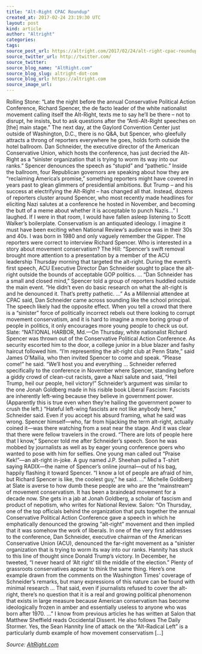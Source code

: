 ```yaml
---
title: "Alt-Right CPAC Roundup"
created_at: 2017-02-24 23:19:30 UTC
layout: post
kind: article
author: "Altright"
categories: 
tags: 
source_post_url: https://altright.com/2017/02/24/alt-right-cpac-roundup/
source_twitter_url: http://twitter.com/
source_twitter: 
source_blog_name: "AltRight.com"
source_blog_slug: altright-dot-com
source_blog_url: https://altright.com
source_image_url: 
---
```

Rolling Stone: &#8220;Late the night before the annual Conservative Political Action Conference, Richard Spencer, the de facto leader of the white nationalist movement calling itself the Alt-Right, texts me to say he&#8217;ll be there – not to disrupt, he insists, but to ask questions after the &#8220;Anti-Alt-Right speeches on [the] main stage.&#8221; The next day, at the Gaylord Convention Center just outside of Washington, D.C., there is no Q&#038;A, but Spencer, who gleefully attracts a throng of reporters everywhere he goes, holds forth outside the hotel ballroom. Dan Schneider, the executive director of the American Conservative Union, which hosts the conference, has just decried the Alt-Right as a &#8220;sinister organization that is trying to worm its way into our ranks.&#8221; Spencer denounces the speech as &#8220;stupid&#8221; and &#8220;pathetic.&#8221; Inside the ballroom, four Republican governors are speaking about how they are &#8220;reclaiming America&#8217;s promise,&#8221; something reporters might have covered in years past to glean glimmers of presidential ambitions. But Trump – and his success at electrifying the Alt-Right – has changed all that. Instead, dozens of reporters cluster around Spencer, who most recently made headlines for eliciting Nazi salutes at a conference he hosted in November, and becoming the butt of a meme about whether it is acceptable to punch Nazis&#8230;&#8221; I laughed. If I were in that room, I would have fallen asleep listening to Scott Walker&#8217;s boilerplate. Conservatism is an antiquated ideology. I imagine it must have been exciting when National Review&#8216;s audience was in their 30s and 40s. I was born in 1980 and only vaguely remember the Gipper. The reporters were correct to interview Richard Spencer. Who is interested in a story about movement conservatism? The Hill: &#8220;Spencer&#8217;s swift removal brought more attention to a presentation by a member of the ACU leadership Thursday morning that targeted the alt-right. During the event&#8217;s first speech, ACU Executive Director Dan Schneider sought to place the alt-right outside the bounds of acceptable GOP politics. &#8230; “Dan Schneider has a small and closed mind,” Spencer told a group of reporters huddled outside the main event. “He didn’t even do basic research on what the alt-right is and he denounced it. That’s pretty pathetic. &#8230;&#8221; As a Millennial attendee at CPAC said, Dan Schneider came across sounding like the school principal. The speech likely had the opposite effect. When you tell a crowd that there is a &#8220;sinister&#8221; force of politically incorrect rebels out there looking to corrupt movement conservatism, and it is hard to imagine a more boring group of people in politics, it only encourages more young people to check us out. Slate: &#8220;NATIONAL HARBOR, Md.—On Thursday, white nationalist Richard Spencer was thrown out of the Conservative Political Action Conference. As security escorted him to the door, a college junior in a blue blazer and fashy haircut followed him. “I’m representing the alt-right club at Penn State,” said James O’Mailia, who then invited Spencer to come and speak. “Please come!” he said. “We’ll host you and everything &#8230; Schneider referred specifically to the conference in November where Spencer, standing before a giddy crowd of clean-cut racists, gave a Nazi salute and said, “Heil Trump, heil our people, heil victory!” Schneider’s argument was similar to the one Jonah Goldberg made in his risible book Liberal Fascism: Fascists are inherently left-wing because they believe in government power. (Apparently this is true even when they’re hailing the government power to crush the left.) “Hateful left-wing fascists are not like anybody here,” Schneider said. Even if you accept his absurd framing, what he said was wrong. Spencer himself—who, far from hijacking the term alt-right, actually coined it—was there watching from a seat near the stage. And it was clear that there were fellow travelers in the crowd. “There are lots of people here that I know,” Spencer told me after Schneider’s speech. Soon he was mobbed by journalists as well as by eager young conference goers who wanted to pose with him for selfies. One young man called out “Praise Kek!”—an alt-right in-joke. A guy named J.P. Sheehan pulled a T-shirt saying RADIX—the name of Spencer’s online journal—out of his bag, happily flashing it toward Spencer. “I know a lot of people are afraid of him, but Richard Spencer is like, the coolest guy,” he said. &#8230;&#8221; Michelle Goldberg at Slate is averse to how dumb these people are who are the &#8220;mainstream&#8221; of movement conservatism. It has been a braindead movement for a decade now. She gets in a jab at Jonah Goldberg, a scholar of fascism and product of nepotism, who writes for National Review. Salon: &#8220;On Thursday, one of the top officials behind the organization that puts together the annual Conservative Political Action Conference gave a speech in which he emphatically denounced the growing “alt-right” movement and then implied that it was somehow the work of liberals. In one of the very first addresses to the conference, Dan Schneider, executive chairman of the American Conservative Union (ACU), denounced the far-right movement as a “sinister organization that is trying to worm its way into our ranks. Hannity has stuck to this line of thought since Donald Trump’s victory. In December, he tweeted, “I never heard of ‘Alt right’ till the middle of the election.” Plenty of grassroots conservatives appear to think the same thing. Here’s one example drawn from the comments on the Washington Times’ coverage of Schneider’s remarks, but many expressions of this nature can be found with minimal research &#8230; That said, even if journalists refused to cover the alt-right, there’s no question that it is a real and growing political phenomenon that exists in large measure because American conservatism has become ideologically frozen in amber and essentially useless to anyone who was born after 1970. &#8230;&#8221; I know from previous articles he has written at Salon that Matthew Sheffield reads Occidental Dissent. He also follows The Daily Stormer. Yes, the Sean Hannity line of attack on the &#8220;Alt-Radical Left&#8221; is a particularly dumb example of how movement conservatism [&#8230;]<div class="">
    <i>Source: <a href="https://altright.com">AltRight.com</a></i>
</div>
